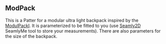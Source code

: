 ## ModPack

This is a Patter for a modular ultra light backpack inspired by the [ModulPackI](http://www.pluennenkreuzer.de/001_Landgaenger/422_Module/422_module.html).
It is parameterized to be fitted to you (use [Seamly2D](http://valentina-project.org) SeamlyMe tool to store your measurements).
There are also parameters for the size of the backpack.
